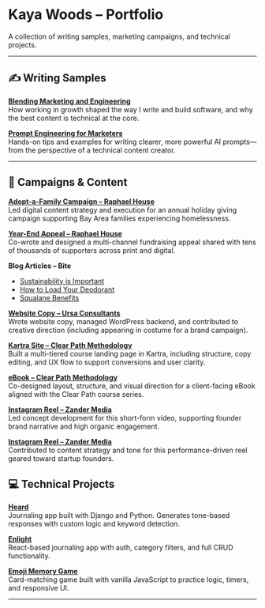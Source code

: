 # Kaya Woods – Portfolio

A collection of writing samples, marketing campaigns, and technical projects.

---

## ✍️ Writing Samples

**[Blending Marketing and Engineering](https://kayawoods.github.io/kaya-blog/posts/blending-marketing-and-engineering)**  
How working in growth shaped the way I write and build software, and why the best content is technical at the core.

**[Prompt Engineering for Marketers](https://kayawoods.github.io/kaya-blog/posts/prompt-engineering-for-marketers)**  
Hands-on tips and examples for writing clearer, more powerful AI prompts—from the perspective of a technical content creator.

---

## 📣 Campaigns & Content

**[Adopt-a-Family Campaign – Raphael House](https://www.raphaelhouse.org/aaf/)**  
Led digital content strategy and execution for an annual holiday giving campaign supporting Bay Area families experiencing homelessness.

**[Year-End Appeal – Raphael House](https://www.raphaelhouse.org/general/the-future-of-raphael-house-building-partnerships-achieving-milestones/)**  
Co-wrote and designed a multi-channel fundraising appeal shared with tens of thousands of supporters across print and digital.

**Blog Articles – Bite**  
- [Sustainability is Important](https://bitetoothpastebits.com/blogs/blog/sustainability-is-important)  
- [How to Load Your Deodorant](https://bitetoothpastebits.com/blogs/blog/how-to-load-your-bite-deodorant-a-quick-guide)  
- [Squalane Benefits](https://bitetoothpastebits.com/blogs/blog/squalane-benefits)

**[Website Copy – Ursa Consultants](https://www.ursaconsultants.com/)**  
Wrote website copy, managed WordPress backend, and contributed to creative direction (including appearing in costume for a brand campaign).

**[Kartra Site – Clear Path Methodology](https://clearpath.kartra.com/page/N6L18)**  
Built a multi-tiered course landing page in Kartra, including structure, copy editing, and UX flow to support conversions and user clarity.

**[eBook – Clear Path Methodology](https://payhip.com/b/xDC2y)**  
Co-designed layout, structure, and visual direction for a client-facing eBook aligned with the Clear Path course series.

**[Instagram Reel – Zander Media](https://www.instagram.com/robinpzander/reel/CjYmdkWAH9P/)**  
Led concept development for this short-form video, supporting founder brand narrative and high organic engagement.

**[Instagram Reel – Zander Media](https://www.instagram.com/p/CrRpzfPAEAA/)**  
Contributed to content strategy and tone for this performance-driven reel geared toward startup founders.

## 💻 Technical Projects

**[Heard](https://heard-3b4a5408a0d1.herokuapp.com/chats/)**  
Journaling app built with Django and Python. Generates tone-based responses with custom logic and keyword detection.

**[Enlight](https://enlight-daily.netlify.app/)**  
React-based journaling app with auth, category filters, and full CRUD functionality.

**[Emoji Memory Game](https://kayawoods.github.io/memory-game/)**  
Card-matching game built with vanilla JavaScript to practice logic, timers, and responsive UI.

---


